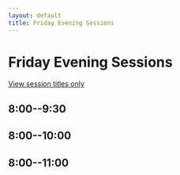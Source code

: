 ```yaml
---
layout: default
title: Friday Evening Sessions
---
```


# Friday Evening Sessions

[View session titles only](index-short)

## 8:00--9:30

## 8:00--10:00


## 8:00--11:00

